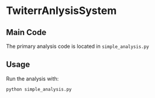 # TwiterrAnlysisSystem

## Main Code
The primary analysis code is located in `simple_analysis.py`

## Usage
Run the analysis with:
```bash
python simple_analysis.py
